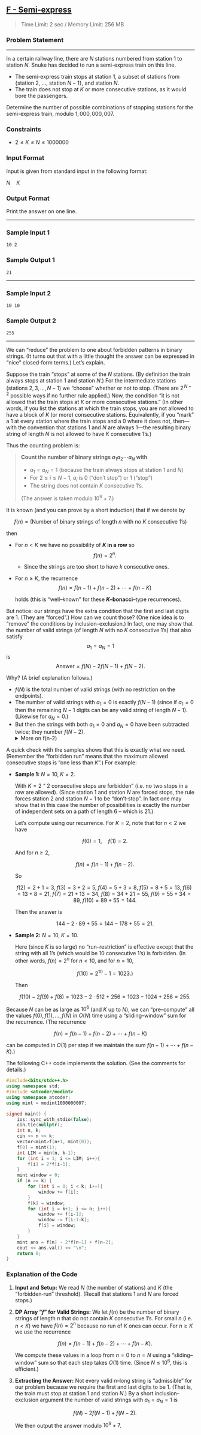 ## [F - Semi-express](https://atcoder.jp/contests/tdpc/tasks/tdpc_semiexp)

> Time Limit: 2 sec / Memory Limit: 256 MB

### Problem Statement

<!-- ある路線には駅 1 から駅 $N$ までの $N$ 個の駅がある。すぬけ君は、この路線に準急を走らせることにした。

* 準急は、駅 1 に止まり、{駅 2, ..., 駅 $N-1$} の部分集合に止まり、駅 $N$ に止まる。
* 連続する $K$ 個以上の駅に止まると、客が飽きてしまうので、そのようなことはしない。

準急の停車駅の組み合わせとして何通り考えられるか、mod 1,000,000,007 で求めよ。 -->

---

In a certain railway line, there are $N$ stations numbered from station $1$ to station $N$. Snuke has decided to run a semi-express train on this line.

- The semi-express train stops at station 1, a subset of stations from {station 2, ..., station $N-1$}, and station $N$.
- The train does not stop at $K$ or more consecutive stations, as it would bore the passengers.

Determine the number of possible combinations of stopping stations for the semi-express train, modulo $1,000,000,007$.

### Constraints

* $2 \le K \le N \le 1000000$

### Input Format

<!-- 入力は以下の形式で標準入力から与えられる。 -->
Input is given from standard input in the following format:

$N \quad K$

### Output Format

<!-- 答えを一行に出力せよ。 -->
Print the answer on one line.

---

### Sample Input 1

```
10 2
```

### Sample Output 1

```
21
```

---

### Sample Input 2

```
10 10
```

### Sample Output 2

```
255
```


---

We can “reduce” the problem to one about forbidden patterns in binary strings. (It turns out that with a little thought the answer can be expressed in “nice” closed‐form terms.) Let’s explain.

Suppose the train “stops” at some of the $N$ stations. (By definition the train always stops at station $1$ and station $N$.) For the intermediate stations (stations $2,3,\dots,N-1$) we “choose” whether or not to stop. (There are $2^{\,N-2}$ possible ways if no further rule applied.) Now, the condition “it is not allowed that the train stops at $K$ or more consecutive stations.” (In other words, if you list the stations at which the train stops, you are not allowed to have a block of $K$ (or more) consecutive stations. Equivalently, if you “mark” a $1$ at every station where the train stops and a $0$ where it does not, then—with the convention that stations $1$ and $N$ are always $1$—the resulting binary string of length $N$ is not allowed to have $K$ consecutive $1$’s.)

Thus the counting problem is:

> **Count the number of binary strings $a_1a_2\cdots a_N$ with**
>
> - $a_1 = a_N = 1$ (because the train always stops at station $1$ and $N$)
> - For $2\le i\le N-1,$ $a_i$ is $0$ (“don’t stop”) or $1$ (“stop”)
> - The string does not contain $K$ consecutive $1$’s.
>
> (The answer is taken modulo $10^9+7$.)

It is known (and you can prove by a short induction) that if we denote by

$$f(n)=\text{(Number of binary strings of length $n$ with no $K$ consecutive $1$’s)}$$

then

- For $n<K$ we have no possibility of **$K$ in a row** so
  $$f(n)=2^n.$$
  * Since the strings are too short to have $k$ consecutive ones.
- For $n\ge K,$ the recurrence
  $$f(n)= f(n-1)+f(n-2)+\cdots+f(n-K)$$

  holds (this is “well–known” for these **$K$–bonacci**–type recurrences).

But notice: our strings have the extra condition that the first and last digits are $1$. (They are “forced”.) How can we count those? (One nice idea is to “remove” the conditions by inclusion–exclusion.) In fact, one may show that the number of valid strings (of length $N$ with no $K$ consecutive $1$’s) that also satisfy $$a_1 = a_N = 1$$ is $$\text{Answer} = f(N) - 2f(N-1) + f(N-2).$$

Why? (A brief explanation follows.)

- $f(N)$ is the total number of valid strings (with no restriction on the endpoints).
- The number of valid strings with $a_1=0$ is exactly $f(N-1)$ (since if $a_1=0$ then the remaining $N-1$ digits can be any valid string of length $N-1$). (Likewise for $a_N=0$.)
- But then the strings with both $a_1=0$ and $a_N=0$ have been subtracted twice; they number $f(N-2)$. <details><summary>More on f(n-2)</summary> number of such strings $|A \cap B| = f(N-2)$, we fix $a_1 = 0$ and $a_N = 0$, leaving $N-2$ positions to fill. </details>

A quick check with the samples shows that this is exactly what we need. (Remember the “forbidden run” means that the maximum allowed consecutive stops is “one less than $K$”.) For example:

- **Sample 1:** $N=10,\; K=2$.

  With $K=2$ “ $2$ consecutive stops are forbidden” (i.e. no two stops in a row are allowed). (Since station $1$ and station $N$ are forced stops, the rule forces station $2$ and station $N-1$ to be “don’t‐stop”. In fact one may show that in this case the number of possibilities is exactly the number of independent sets on a path of length $6$ – which is $21$.)

  Let’s compute using our recurrence. For $K=2,$ note that for $n<2$ we have

  $$f(0)=1,\quad f(1)=2.$$

  And for $n\ge 2,$

  $$f(n)=f(n-1)+f(n-2).$$

  So

  $$f(2)=2+1=3,\;f(3)=3+2=5,\;f(4)=5+3=8,\;f(5)=8+5=13,\;f(6)=13+8=21,\;f(7)=21+13=34,\;f(8)=34+21=55,\;f(9)=55+34=89,\;f(10)=89+55=144.$$

  Then the answer is

  $$144-2\cdot89+55 =144-178+55=21.$$
- **Sample 2:** $N=10,\; K=10$.

  Here (since $K$ is so large) no “run–restriction” is effective except that the string with all $1$’s (which would be $10$ consecutive $1$’s) is forbidden. (In other words, $f(n)=2^n$ for $n<10,$ and for $n=10,$

  $$f(10)=2^{10}-1=1023.)$$

  Then

  $$f(10)-2f(9)+f(8) = 1023-2\cdot512+256 =1023-1024+256=255.$$

Because $N$ can be as large as $10^6$ (and $K$ up to $N$), we can “pre–compute” all the values $f(0),f(1),\dots,f(N)$ in $O(N)$ time using a “sliding–window” sum for the recurrence. (The recurrence

$$f(n)=f(n-1)+f(n-2)+\cdots+f(n-K)$$

can be computed in $O(1)$ per step if we maintain the sum $f(n-1)+\cdots+f(n-K)$.)

The following C++ code implements the solution. (See the comments for details.)

```cpp
#include<bits/stdc++.h>
using namespace std;
#include <atcoder/modint>
using namespace atcoder;
using mint = modint1000000007;

signed main() {
    ios::sync_with_stdio(false);
    cin.tie(nullptr);
    int n, k;
    cin >> n >> k;
    vector<mint>f(n+1, mint(0));
    f[0] = mint(1);
    int LIM = min(n, k-1);
    for (int i = 1; i <= LIM; i++){
        f[i] = 2*f[i-1];
    }
    mint window = 0;
    if (n >= k) {
        for (int i = 0; i < k; i++){
            window += f[i];
        }
        f[k] = window;
        for (int i = k+1; i <= n; i++){
            window += f[i-1];
            window -= f[i-1-k];
            f[i] = window;
        }
    }
    mint ans = f[n] - 2*f[n-1] + f[n-2];
    cout << ans.val() << "\n";
    return 0;
}
```

### Explanation of the Code

1. **Input and Setup:** We read $N$ (the number of stations) and $K$ (the “forbidden‐run” threshold). (Recall that stations $1$ and $N$ are forced stops.)
2. **DP Array “$f$” for Valid Strings:** We let $f(n)$ be the number of binary strings of length $n$ that do not contain $K$ consecutive $1$’s. For small $n$ (i.e. $n < K$) we have $f(n)=2^n$ because no run of $K$ ones can occur. For $n\ge K$ we use the recurrence

   $$f(n)= f(n-1)+f(n-2)+\cdots+f(n-K).$$

   We compute these values in a loop from $n=0$ to $n=N$ using a “sliding–window” sum so that each step takes $O(1)$ time. (Since $N\le 10^6,$ this is efficient.)
3. **Extracting the Answer:** Not every valid $n$–long string is “admissible” for our problem because we require the first and last digits to be $1$. (That is, the train must stop at station $1$ and station $N$.) By a short inclusion–exclusion argument the number of valid strings with $a_1 = a_N = 1$ is

   $$f(N) - 2 f(N-1) + f(N-2).$$

   We then output the answer modulo $10^9+7$.
